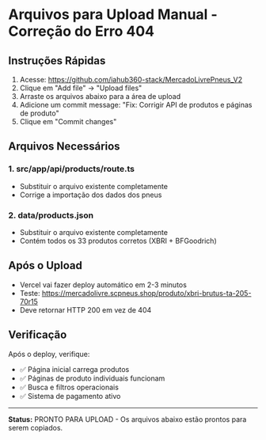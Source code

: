# Arquivos para Upload Manual - Correção do Erro 404

## Instruções Rápidas

1. Acesse: https://github.com/iahub360-stack/MercadoLivrePneus_V2
2. Clique em "Add file" → "Upload files"
3. Arraste os arquivos abaixo para a área de upload
4. Adicione um commit message: "Fix: Corrigir API de produtos e páginas de produto"
5. Clique em "Commit changes"

## Arquivos Necessários

### 1. src/app/api/products/route.ts
- Substituir o arquivo existente completamente
- Corrige a importação dos dados dos pneus

### 2. data/products.json  
- Substituir o arquivo existente completamente
- Contém todos os 33 produtos corretos (XBRI + BFGoodrich)

## Após o Upload

- Vercel vai fazer deploy automático em 2-3 minutos
- Teste: https://mercadolivre.scpneus.shop/produto/xbri-brutus-ta-205-70r15
- Deve retornar HTTP 200 em vez de 404

## Verificação

Após o deploy, verifique:
- ✅ Página inicial carrega produtos
- ✅ Páginas de produto individuais funcionam
- ✅ Busca e filtros operacionais
- ✅ Sistema de pagamento ativo

---

**Status:** PRONTO PARA UPLOAD - Os arquivos abaixo estão prontos para serem copiados.